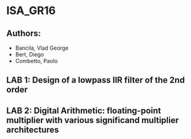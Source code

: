 # ISA_GR16

## Authors:
- Bancila, Vlad George
- Bert, Diego
- Combetto, Paolo

## LAB 1: Design of a lowpass IIR filter of the 2nd order

## LAB 2: Digital Arithmetic: floating-point multiplier with various significand multiplier architectures
